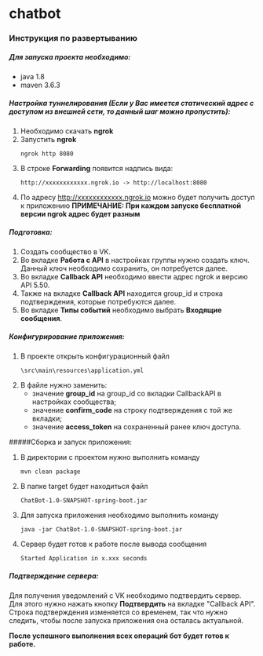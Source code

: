 # chatbot

### Инструкция по развертыванию

##### Для запуска проекта необходимо:
* java 1.8
* maven 3.6.3

##### Настройка туннелирования (Если у Вас имеется статический адрес с доступом из внешней сети, то данный шаг можно пропустить): 
1. Необходимо скачать **ngrok**
2. Запустить **ngrok** 
    ```
    ngrok http 8080
3. В строке **Forwarding** появится надпись вида:
    ```
    http://xxxxxxxxxxxx.ngrok.io -> http://localhost:8080
4. По адресу http://xxxxxxxxxxxx.ngrok.io можно будет получить доступ к приложению
**ПРИМЕЧАНИЕ: При каждом запуске бесплатной версии ngrok адрес будет разным**

##### Подготовка:
1. Создать сообщество в VK.
2. Во вкладке **Работа с API** в настройках группы нужно создать ключ. Данный ключ необходимо сохранить, он потребуется далее.
3. Во вкладке **Callback API** необходимо ввести адрес ngrok и версию API 5.50.
5. Также на вкладке **Callback API** находится group_id и строка подтверждения, которые потребуются далее.
6. Во вкладке **Типы событий** необходимо выбрать **Входящие сообщения**.

##### Конфигурирование приложения:
1. В проекте открыть конфигурационный файл 
    ```
    \src\main\resources\application.yml
2. В файле нужно заменить:
    * значение **group_id** на group_id со вкладки CallbackAPI в настройках сообщества;
    * значение **confirm_code** на строку подтверждения с той же вкладки;
    * значение **access_token** на сохраненный ранее ключ доступа.

#####Сборка и запуск приложения:
1. В директории с проектом нужно выполнить команду 
    ```
    mvn clean package
2. В папке target будет находиться файл 
    ```
    ChatBot-1.0-SNAPSHOT-spring-boot.jar
3. Для запуска приложения необходимо выполнить команду
    ```
    java -jar ChatBot-1.0-SNAPSHOT-spring-boot.jar
4. Сервер будет готов к работе после вывода сообщения 
    ```
    Started Application in x.xxx seconds

##### Подтверждение сервера:
Для получения уведомлений с VK необходимо подтвердить сервер. 
Для этого нужно нажать кнопку **Подтвердить** на вкладке "Callback API".
Строка подтверждения изменяется со временем, так что нужно следить, чтобы после запуска приложения она осталась актуальной. 

**После успешного выполнения всех операций бот будет готов к работе.**